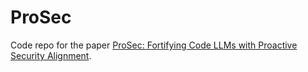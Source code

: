 # ProSec

Code repo for the paper [ProSec: Fortifying Code LLMs with Proactive Security Alignment](https://arxiv.org/abs/2411.12882).
